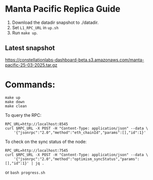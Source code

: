 # Manta Pacific Replica Guide

1. Download the datadir snapshot to ./datadir.
2. Set `L1_RPC_URL` in `up.sh`
3. Run `make up`.

## Latest snapshot
https://constellationlabs-dashboard-beta.s3.amazonaws.com/manta-pacific-25-03-2025.tar.gz 

# Commands:

```
make up
make down
make clean
```

To query the RPC:

```
RPC_URL=http://localhost:8545
curl $RPC_URL -X POST -H "Content-Type: application/json" --data \
    '{"jsonrpc":"2.0","method":"eth_chainId","params":[],"id":1}'
```

To check on the sync status of the node:

```
RPC_URL=http://localhost:7545
curl $RPC_URL -X POST -H "Content-Type: application/json" --data \
    '{"jsonrpc":"2.0","method":"optimism_syncStatus","params":[],"id":1}' | jq .
```

or `bash progress.sh`
